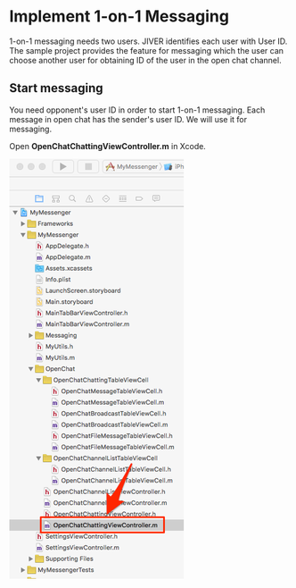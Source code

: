 # Implement 1-on-1 Messaging

1-on-1 messaging needs two users. JIVER identifies each user with User ID. The sample project provides the feature for messaging which the user can choose another user for obtaining ID of the user in the open chat channel.

## Start messaging

You need opponent's user ID in order to start 1-on-1 messaging. Each message in open chat has the sender's user ID. We will use it for messaging.

Open **OpenChatChattingViewController.m** in Xcode.

![OpenChatChattingViewController.m](img/005_OpenChatChattingViewController_m.png)

